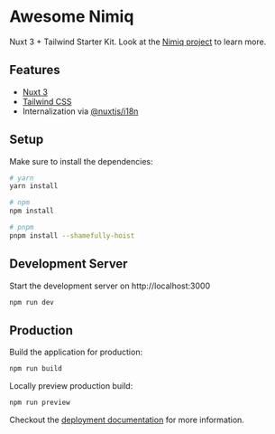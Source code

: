# Awesome Nimiq

Nuxt 3 + Tailwind Starter Kit.
Look at the [Nimiq project](https://github.com/nimiq) to learn more.

## Features

- [Nuxt 3](https://v3.nuxtjs.org/)
- [Tailwind CSS](https://tailwindcss.com/)
- Internalization via [@nuxtjs/i18n](https://v8.i18n.nuxtjs.org/)

## Setup

Make sure to install the dependencies:

```bash
# yarn
yarn install

# npm
npm install

# pnpm
pnpm install --shamefully-hoist
```

## Development Server

Start the development server on http://localhost:3000

```bash
npm run dev
```

## Production

Build the application for production:

```bash
npm run build
```

Locally preview production build:

```bash
npm run preview
```

Checkout the [deployment documentation](https://v3.nuxtjs.org/guide/deploy/presets) for more information.

